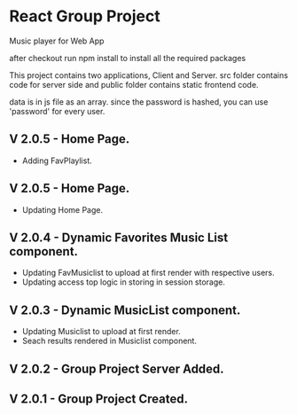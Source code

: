# React Group Project

Music player for Web App

after checkout run npm install to install all the required packages

This project contains two applications, Client and Server.
src folder contains code for server side and public folder contains static frontend code.

data is in js file as an array.
since the password is hashed, you can use 'password' for every user.

## V 2.0.5 - Home Page.

- Adding FavPlaylist.

## V 2.0.5 - Home Page.

- Updating Home Page.

## V 2.0.4 - Dynamic Favorites Music List component.

- Updating FavMusiclist to upload at first render with respective users.
- Updating access top logic in storing in session storage.

## V 2.0.3 - Dynamic MusicList component.

- Updating Musiclist to upload at first render.
- Seach results rendered in Musiclist component.

## V 2.0.2 - Group Project Server Added.

## V 2.0.1 - Group Project Created.
